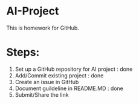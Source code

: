 # AI-Project
This is homework for GitHub.

# Steps:
1. Set up a GitHub repository for AI project : done
2. Add/Commit existing project : done
3. Create an issue in GitHub
4. Document guildeline in README.MD : done
5. Submit/Share the link
